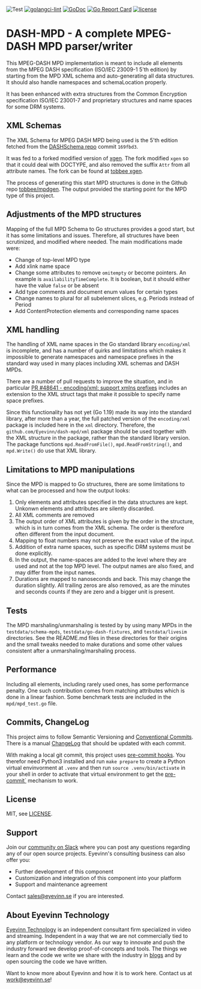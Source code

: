 ![Test](https://github.com/Eyevinn/dash-mpd/workflows/Go/badge.svg)
[![golangci-lint](https://github.com/Eyevinn/dash-mpd/actions/workflows/golangci-lint.yml/badge.svg)](https://github.com/Eyevinn/dash-mpd/actions/workflows/golangci-lint.yml)
[![GoDoc](https://godoc.org/github.com/Eyevinn/dash-mpd?status.svg)](http://godoc.org/github.com/Eyevinn/dash-mpd)
[![Go Report Card](https://goreportcard.com/badge/github.com/Eyevinn/dash-mpd)](https://goreportcard.com/report/github.com/Eyevinn/dash-mpd)
[![license](https://img.shields.io/github/license/Eyevinn/dash-mpd.svg)](https://github.com/Eyevinn/dash-mpd/blob/master/LICENSE)

# DASH-MPD - A complete MPEG-DASH MPD parser/writer

This MPEG-DASH MPD implementation is meant to include all elements from
the MPEG DASH specification (ISO/IEC 23009-1 5'th edition) by starting from the
MPD XML schema and auto-generating all data structures.
It should also handle namespaces and schemaLocation properly.

It has been enhanced with extra structures from the Common Encryption specification
ISO/IEC 23001-7 and proprietary structures and name spaces for some DRM systems.

## XML Schemas

The XML Schema for MPEG DASH MPD being used is the 5'th edition fetched from the
[DASHSchema repo](https://github.com/MPEGGroup/DASHSchema) commit `169fbd3`.

It was fed to a forked modified version of [xgen](https://github.com/xuri/xgen).
The fork modified `xgen` so that it could deal with DOCTYPE,
and also removed the suffix `Attr` from all attribute names. The fork can be found at
[tobbee xgen](https://github.com/tobbee/xgen/tree/shorten-attr).

The process of generating this start MPD structures is done in the Github repo
[tobbee/mpdgen](https://github.com/tobbee/mpdgen). The output provided the starting
point for the MPD type of this project.

## Adjustments of the MPD structures

Mapping of the full MPD Schema to Go structures provides a good start, but it has some
limitations and issues. Therefore, all structures have been scrutinized, and modified where
needed. The main modifications made were:

* Change of top-level MPD type
* Add xlink name space
* Change some attributes to remove `omitempty` or become pointers.
  An example is `availabilityTimeComplete`. It is boolean, but it should either have the
  value `false` or be absent
* Add type comments and document enum values for certain types
* Change names to plural for all subelement slices, e.g. Periods instead of Period
* Add ContentProtection elements and corresponding name spaces

## XML handling

The handling of XML name spaces in the Go standard library `encoding/xml` is incomplete,
and has a number of quirks and limitations which makes it impossible to generate
namespaces and namespace prefixes in the standard way used in many places including
XML schemas and DASH MPDs.

There are a number of pull requests to improve the situation, and in particular
[PR #48641 - encoding/xml: support xmlns prefixes](https://github.com/golang/go/pull/48641)
includes an extension to the XML struct tags that make it possible to specify name
space prefixes.

Since this functionality has not yet (Go 1.19) made its way into the standard library, after more
than a year, the full patched version of the `encoding/xml` package is included here
in the `xml` directory. Therefore, the `github.com/Eyevinn/dash-mpd/xml` package should
be used together with the XML structure in the package, rather than the standard library version.
The package functions `mpd.ReadFromFile()`, `mpd.ReadFromString()`, and `mpd.Write()` do use
that XML library.

## Limitations to MPD manipulations

Since the MPD is mapped to Go structures, there are some limitations to what can be processed
and how the output looks:

1. Only elements and attributes specified in the data structures are kept. Unkonwn elements and
   attributes are silently discarded.
2. All XML comments are removed
3. The output order of XML attributes is given by the order in the structure, which is in turn
   comes from the XML schema. The order is therefore often different from the input document.
4. Mapping to float numbers may not preserve the exact value of the input.
5. Addition of extra name spaces, such as specific DRM systems must be done explicitly.
6. In the output, the name-spaces are added to the level where they are used and not at the top MPD level.
   The output names are also fixed, and may differ from the input names.
7. Durations are mapped to nanoseconds and back. This may change the duration slightly. All trailing zeros
   are also removed, as are the minutes and seconds counts if they are zero and a bigger unit is present.

## Tests

The MPD marshaling/unmarshaling is tested by by using many MPDs in the `testdata/schema-mpds`,
`testdata/go-dash-fixtures`, and `testdata/livesim` directories.
See the README.md files in these directories for their
origins and the small tweaks needed to make durations and some other values consistent after a
unmarshaling/marshaling process.

## Performance

Including all elements, including rarely used ones, has some performance penalty.
One such contribution comes from matching attributes which is done in a linear fashion.
Some benchmark tests are included in the `mpd/mpd_test.go` file.

## Commits, ChangeLog

This project aims to follow Semantic Versioning and
[Conventional Commits](https://www.conventionalcommits.org/en/v1.0.0/).
There is a manual [ChangeLog](CHANGELOG.md) that should be updated with
each commit.

With making a local git commit, this project uses [pre-commit hooks][precmt].
You therefor need Python3 installed and run `make prepare` to create a Python
virtual envinvorment at `.venv` and then run `source .venv/bin/activate` in your
shell in order to activate that virtual environment to get the [pre-commit`][precmt] mechanism to work.

## License

MIT, see [LICENSE](LICENSE).

## Support

Join our [community on Slack](http://slack.streamingtech.se) where you can post any questions regarding any of our open source projects. Eyevinn's consulting business can also offer you:

* Further development of this component
* Customization and integration of this component into your platform
* Support and maintenance agreement

Contact [sales@eyevinn.se](mailto:sales@eyevinn.se) if you are interested.

## About Eyevinn Technology

[Eyevinn Technology](https://www.eyevinntechnology.se) is an independent consultant firm specialized in video and streaming. Independent in a way that we are not commercially tied to any platform or technology vendor. As our way to innovate and push the industry forward we develop proof-of-concepts and tools. The things we learn and the code we write we share with the industry in [blogs](https://dev.to/video) and by open sourcing the code we have written.

Want to know more about Eyevinn and how it is to work here. Contact us at work@eyevinn.se!

[precmt]: https://pre-commit.com